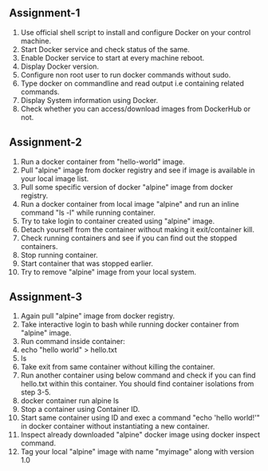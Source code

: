Assignment-1
--------------------------
1. Use official shell script to install and configure Docker on your control machine.
2. Start Docker service and check status of the same.
3. Enable Docker service to start at every machine reboot.
4. Display Docker version.
5. Configure non root user to run docker commands without sudo.
6. Type docker on commandline and read output i.e containing related commands.
7. Display System information using Docker.
8. Check whether you can access/download images from DockerHub or not.

Assignment-2
--------------------------

1. Run a docker container from "hello-world" image.
2. Pull "alpine" image from docker registry and see if image is available in your local image list.
3. Pull some specific version of docker "alpine" image from docker registry.
4. Run a docker container from local image "alpine" and run an inline command "ls -l" while running container.
5. Try to take login to container created using "alpine" image.
6. Detach yourself from the container without making it exit/container kill.
7. Check running containers and see if you can find out the stopped containers.
8. Stop running container.
9. Start container that was stopped earlier.
10. Try to remove "alpine" image from your local system.

Assignment-3
--------------------------

1. Again pull "alpine" image from docker registry.
2. Take interactive login to bash while running docker container from "alpine" image.
3. Run command inside container:
4. echo "hello world" > hello.txt
5. ls
6. Take exit from same container without killing the container.
7. Run another container using below command and check if you can find hello.txt within this container. You should find container isolations from step 3-5.
8. docker container run alpine ls
9. Stop a container using Container ID.
10. Start same container using ID and exec a command "echo 'hello world!'" in docker container without instantiating a new container.
11. Inspect already downloaded "alpine" docker image using docker inspect command.
12. Tag your local "alpine" image with name "myimage" along with version 1.0
